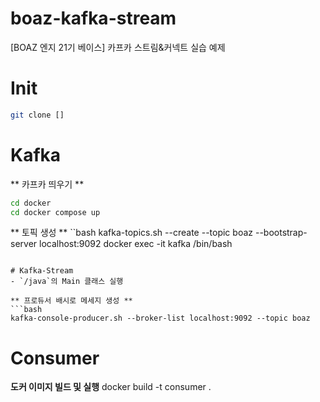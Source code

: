# boaz-kafka-stream

[BOAZ 엔지 21기 베이스] 카프카 스트림&amp;커넥트 실습 예제

# Init

```bash
git clone []
```

# Kafka

** 카프카 띄우기 **

```bash
cd docker
cd docker compose up
```

** 토픽 생성 **
``bash
kafka-topics.sh --create --topic boaz --bootstrap-server localhost:9092
docker exec -it kafka /bin/bash

````

# Kafka-Stream
- `/java`의 Main 클래스 실행

** 프로듀서 배시로 메세지 생성 **
```bash
kafka-console-producer.sh --broker-list localhost:9092 --topic boaz
````

# Consumer

**도커 이미지 빌드 및 실행**
docker build -t consumer .
